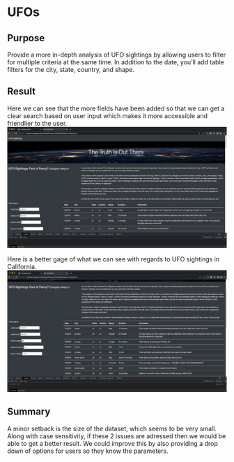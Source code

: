 # UFOs
## Purpose
Provide a more in-depth analysis of UFO sightings by allowing users to filter for multiple criteria at the same time. In addition to the date, you’ll add table filters for the city, state, country, and shape.

## Result
Here we can see that the more fields have been added so that we can get a clear search based on user input which makes it more accessible and friendlier to the user. 
![Screenshot2](static/Images/screenshot2.png)

Here is a better gage of what we can see with regards to UFO sightings in California. 
![Screenshot3](static/Images/screenshot3.png)

## Summary
A minor setback is the size of the dataset, which seems to be very small. Along with case sensitivity, if these 2 issues are adressed then we would be able to get a better result. We could improve this by also providing a drop down of options for users so they know the parameters. 

